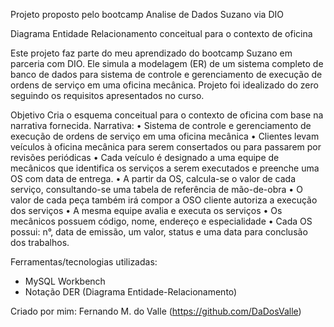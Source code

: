 Projeto proposto pelo bootcamp Analise de Dados Suzano via DIO

Diagrama Entidade Relacionamento conceitual para o contexto de oficina

Este projeto faz parte do meu aprendizado do bootcamp Suzano em parceria com DIO. Ele simula a modelagem (ER) de um sistema completo de banco de dados para sistema de controle e gerenciamento de execução de ordens de serviço em uma oficina mecânica.
Projeto foi idealizado do zero seguindo os requisitos apresentados no curso.

Objetivo
Cria o esquema conceitual para o contexto de oficina com base na narrativa fornecida.
Narrativa:
•	Sistema de controle e gerenciamento de execução de ordens de serviço em uma oficina mecânica
•	Clientes levam veículos à oficina mecânica para serem consertados ou para passarem por revisões  periódicas
•	Cada veículo é designado a uma equipe de mecânicos que identifica os serviços a serem executados e preenche uma OS com data de entrega.
•	A partir da OS, calcula-se o valor de cada serviço, consultando-se uma tabela de referência de mão-de-obra
•	O valor de cada peça também irá compor a OSO cliente autoriza a execução dos serviços
•	A mesma equipe avalia e executa os serviços
•	Os mecânicos possuem código, nome, endereço e especialidade
•	Cada OS possui: n°, data de emissão, um valor, status e uma data para conclusão dos trabalhos.



Ferramentas/tecnologias utilizadas:
- MySQL Workbench
- Notação DER (Diagrama Entidade-Relacionamento)

Criado por mim: Fernando M. do Valle (https://github.com/DaDosValle)
